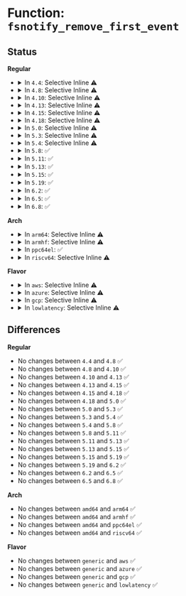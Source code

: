 # Function: <code>fsnotify_remove_first_event</code>

## Status
<b>Regular</b>
<ul>
<li>
<details>
<summary>In <code>4.4</code>: Selective Inline ⚠️</summary>

```c
struct fsnotify_event *fsnotify_remove_first_event(struct fsnotify_group *group);
```

**Collision:** Unique Global

**Inline:** Selective

**Transformation:** False

**Instances:**

```
In fs/notify/notification.c (ffffffff8124fbb0)
Location: fs/notify/notification.c:147
Inline: True
Direct callers:
  - fs/notify/notification.c:fsnotify_flush_notify
  - fs/notify/inotify/inotify_user.c:inotify_read
  - fs/notify/fanotify/fanotify_user.c:fanotify_read
```
**Symbols:**

```
ffffffff8124fbb0-ffffffff8124fc0f: fsnotify_remove_first_event (STB_GLOBAL)
```
</details>
</li>
<li>
<details>
<summary>In <code>4.8</code>: Selective Inline ⚠️</summary>

```c
struct fsnotify_event *fsnotify_remove_first_event(struct fsnotify_group *group);
```

**Collision:** Unique Global

**Inline:** Selective

**Transformation:** False

**Instances:**

```
In fs/notify/notification.c (ffffffff812782c0)
Location: fs/notify/notification.c:138
Inline: True
Direct callers:
  - fs/notify/notification.c:fsnotify_flush_notify
  - fs/notify/inotify/inotify_user.c:inotify_read
  - fs/notify/fanotify/fanotify_user.c:fanotify_release
  - fs/notify/fanotify/fanotify_user.c:fanotify_read
```
**Symbols:**

```
ffffffff812782c0-ffffffff8127831b: fsnotify_remove_first_event (STB_GLOBAL)
```
</details>
</li>
<li>
<details>
<summary>In <code>4.10</code>: Selective Inline ⚠️</summary>

```c
struct fsnotify_event *fsnotify_remove_first_event(struct fsnotify_group *group);
```

**Collision:** Unique Global

**Inline:** Selective

**Transformation:** False

**Instances:**

```
In fs/notify/notification.c (ffffffff8128bfc0)
Location: fs/notify/notification.c:147
Inline: True
Direct callers:
  - fs/notify/notification.c:fsnotify_flush_notify
  - fs/notify/inotify/inotify_user.c:inotify_read
  - fs/notify/fanotify/fanotify_user.c:fanotify_release
  - fs/notify/fanotify/fanotify_user.c:fanotify_read
```
**Symbols:**

```
ffffffff8128bfc0-ffffffff8128c01a: fsnotify_remove_first_event (STB_GLOBAL)
```
</details>
</li>
<li>
<details>
<summary>In <code>4.13</code>: Selective Inline ⚠️</summary>

```c
struct fsnotify_event *fsnotify_remove_first_event(struct fsnotify_group *group);
```

**Collision:** Unique Global

**Inline:** Selective

**Transformation:** False

**Instances:**

```
In fs/notify/notification.c (ffffffff81298f40)
Location: fs/notify/notification.c:147
Inline: True
Direct callers:
  - fs/notify/notification.c:fsnotify_flush_notify
  - fs/notify/inotify/inotify_user.c:inotify_read
  - fs/notify/fanotify/fanotify_user.c:fanotify_release
  - fs/notify/fanotify/fanotify_user.c:fanotify_read
```
**Symbols:**

```
ffffffff81298f40-ffffffff81298f9a: fsnotify_remove_first_event (STB_GLOBAL)
```
</details>
</li>
<li>
<details>
<summary>In <code>4.15</code>: Selective Inline ⚠️</summary>

```c
struct fsnotify_event *fsnotify_remove_first_event(struct fsnotify_group *group);
```

**Collision:** Unique Global

**Inline:** Selective

**Transformation:** False

**Instances:**

```
In fs/notify/notification.c (ffffffff812bc2e0)
Location: fs/notify/notification.c:147
Inline: True
Direct callers:
  - fs/notify/notification.c:fsnotify_flush_notify
  - fs/notify/inotify/inotify_user.c:inotify_read
  - fs/notify/fanotify/fanotify_user.c:fanotify_release
  - fs/notify/fanotify/fanotify_user.c:fanotify_read
```
**Symbols:**

```
ffffffff812bc2e0-ffffffff812bc33a: fsnotify_remove_first_event (STB_GLOBAL)
```
</details>
</li>
<li>
<details>
<summary>In <code>4.18</code>: Selective Inline ⚠️</summary>

```c
struct fsnotify_event *fsnotify_remove_first_event(struct fsnotify_group *group);
```

**Collision:** Unique Global

**Inline:** Selective

**Transformation:** False

**Instances:**

```
In fs/notify/notification.c (ffffffff812e4f00)
Location: fs/notify/notification.c:148
Inline: True
Direct callers:
  - fs/notify/notification.c:fsnotify_flush_notify
  - fs/notify/inotify/inotify_user.c:inotify_read
  - fs/notify/fanotify/fanotify_user.c:fanotify_release
  - fs/notify/fanotify/fanotify_user.c:fanotify_read
```
**Symbols:**

```
ffffffff812e4f00-ffffffff812e4f5a: fsnotify_remove_first_event (STB_GLOBAL)
```
</details>
</li>
<li>
<details>
<summary>In <code>5.0</code>: Selective Inline ⚠️</summary>

```c
struct fsnotify_event *fsnotify_remove_first_event(struct fsnotify_group *group);
```

**Collision:** Unique Global

**Inline:** Selective

**Transformation:** False

**Instances:**

```
In fs/notify/notification.c (ffffffff812f9a20)
Location: fs/notify/notification.c:148
Inline: True
Direct callers:
  - fs/notify/notification.c:fsnotify_flush_notify
  - fs/notify/inotify/inotify_user.c:inotify_read
  - fs/notify/fanotify/fanotify_user.c:fanotify_release
  - fs/notify/fanotify/fanotify_user.c:fanotify_read
```
**Symbols:**

```
ffffffff812f9a20-ffffffff812f9a7a: fsnotify_remove_first_event (STB_GLOBAL)
```
</details>
</li>
<li>
<details>
<summary>In <code>5.3</code>: Selective Inline ⚠️</summary>

```c
struct fsnotify_event *fsnotify_remove_first_event(struct fsnotify_group *group);
```

**Collision:** Unique Global

**Inline:** Selective

**Transformation:** False

**Instances:**

```
In fs/notify/notification.c (ffffffff8131a0c0)
Location: fs/notify/notification.c:147
Inline: True
Direct callers:
  - fs/notify/notification.c:fsnotify_flush_notify
  - fs/notify/inotify/inotify_user.c:inotify_read
  - fs/notify/fanotify/fanotify_user.c:fanotify_release
  - fs/notify/fanotify/fanotify_user.c:fanotify_read
```
**Symbols:**

```
ffffffff8131a0c0-ffffffff8131a126: fsnotify_remove_first_event (STB_GLOBAL)
```
</details>
</li>
<li>
<details>
<summary>In <code>5.4</code>: Selective Inline ⚠️</summary>

```c
struct fsnotify_event *fsnotify_remove_first_event(struct fsnotify_group *group);
```

**Collision:** Unique Global

**Inline:** Selective

**Transformation:** False

**Instances:**

```
In fs/notify/notification.c (ffffffff8132cef0)
Location: fs/notify/notification.c:147
Inline: True
Direct callers:
  - fs/notify/notification.c:fsnotify_flush_notify
  - fs/notify/inotify/inotify_user.c:inotify_read
  - fs/notify/fanotify/fanotify_user.c:fanotify_release
  - fs/notify/fanotify/fanotify_user.c:fanotify_read
```
**Symbols:**

```
ffffffff8132cef0-ffffffff8132cf56: fsnotify_remove_first_event (STB_GLOBAL)
```
</details>
</li>
<li>
<details>
<summary>In <code>5.8</code>: ✅</summary>

```c
struct fsnotify_event *fsnotify_remove_first_event(struct fsnotify_group *group);
```

**Collision:** Unique Global

**Inline:** No

**Transformation:** False

**Instances:**

```
In fs/notify/notification.c (ffffffff81366c60)
Location: fs/notify/notification.c:147
Inline: False
Direct callers:
  - fs/notify/notification.c:fsnotify_flush_notify
  - fs/notify/inotify/inotify_user.c:get_one_event
  - fs/notify/fanotify/fanotify_user.c:fanotify_release
  - fs/notify/fanotify/fanotify_user.c:get_one_event
```
**Symbols:**

```
ffffffff81366c60-ffffffff81366cc6: fsnotify_remove_first_event (STB_GLOBAL)
```
</details>
</li>
<li>
<details>
<summary>In <code>5.11</code>: ✅</summary>

```c
struct fsnotify_event *fsnotify_remove_first_event(struct fsnotify_group *group);
```

**Collision:** Unique Global

**Inline:** No

**Transformation:** False

**Instances:**

```
In fs/notify/notification.c (ffffffff81373fb0)
Location: fs/notify/notification.c:147
Inline: False
Direct callers:
  - fs/notify/notification.c:fsnotify_flush_notify
  - fs/notify/inotify/inotify_user.c:get_one_event
  - fs/notify/fanotify/fanotify_user.c:fanotify_release
  - fs/notify/fanotify/fanotify_user.c:get_one_event
```
**Symbols:**

```
ffffffff81373fb0-ffffffff81374016: fsnotify_remove_first_event (STB_GLOBAL)
```
</details>
</li>
<li>
<details>
<summary>In <code>5.13</code>: ✅</summary>

```c
struct fsnotify_event *fsnotify_remove_first_event(struct fsnotify_group *group);
```

**Collision:** Unique Global

**Inline:** No

**Transformation:** False

**Instances:**

```
In fs/notify/notification.c (ffffffff8137a940)
Location: fs/notify/notification.c:163
Inline: False
Direct callers:
  - fs/notify/notification.c:fsnotify_flush_notify
  - fs/notify/inotify/inotify_user.c:inotify_read
  - fs/notify/fanotify/fanotify_user.c:fanotify_release
  - fs/notify/fanotify/fanotify_user.c:fanotify_release
  - fs/notify/fanotify/fanotify_user.c:fanotify_read
```
**Symbols:**

```
ffffffff8137a940-ffffffff8137a9d1: fsnotify_remove_first_event (STB_GLOBAL)
```
</details>
</li>
<li>
<details>
<summary>In <code>5.15</code>: ✅</summary>

```c
struct fsnotify_event *fsnotify_remove_first_event(struct fsnotify_group *group);
```

**Collision:** Unique Global

**Inline:** No

**Transformation:** False

**Instances:**

```
In fs/notify/notification.c (ffffffff813c75c0)
Location: fs/notify/notification.c:163
Inline: False
Direct callers:
  - fs/notify/notification.c:fsnotify_flush_notify
  - fs/notify/inotify/inotify_user.c:inotify_read
  - fs/notify/fanotify/fanotify_user.c:fanotify_release
  - fs/notify/fanotify/fanotify_user.c:fanotify_read
```
**Symbols:**

```
ffffffff813c75c0-ffffffff813c764e: fsnotify_remove_first_event (STB_GLOBAL)
```
</details>
</li>
<li>
<details>
<summary>In <code>5.19</code>: ✅</summary>

```c
struct fsnotify_event *fsnotify_remove_first_event(struct fsnotify_group *group);
```

**Collision:** Unique Global

**Inline:** No

**Transformation:** False

**Instances:**

```
In fs/notify/notification.c (ffffffff8144e9e0)
Location: fs/notify/notification.c:163
Inline: False
Direct callers:
  - fs/notify/notification.c:fsnotify_flush_notify
  - fs/notify/inotify/inotify_user.c:inotify_read
  - fs/notify/fanotify/fanotify_user.c:fanotify_release
  - fs/notify/fanotify/fanotify_user.c:fanotify_read
```
**Symbols:**

```
ffffffff8144e9e0-ffffffff8144ea81: fsnotify_remove_first_event (STB_GLOBAL)
```
</details>
</li>
<li>
<details>
<summary>In <code>6.2</code>: ✅</summary>

```c
struct fsnotify_event *fsnotify_remove_first_event(struct fsnotify_group *group);
```

**Collision:** Unique Global

**Inline:** No

**Transformation:** False

**Instances:**

```
In fs/notify/notification.c (ffffffff814dd150)
Location: fs/notify/notification.c:163
Inline: False
Direct callers:
  - fs/notify/notification.c:fsnotify_flush_notify
  - fs/notify/inotify/inotify_user.c:inotify_read
  - fs/notify/fanotify/fanotify_user.c:fanotify_release
  - fs/notify/fanotify/fanotify_user.c:fanotify_read
```
**Symbols:**

```
ffffffff814dd150-ffffffff814dd1f1: fsnotify_remove_first_event (STB_GLOBAL)
```
</details>
</li>
<li>
<details>
<summary>In <code>6.5</code>: ✅</summary>

```c
struct fsnotify_event *fsnotify_remove_first_event(struct fsnotify_group *group);
```

**Collision:** Unique Global

**Inline:** No

**Transformation:** False

**Instances:**

```
In fs/notify/notification.c (ffffffff815139b0)
Location: fs/notify/notification.c:163
Inline: False
Direct callers:
  - fs/notify/notification.c:fsnotify_flush_notify
  - fs/notify/inotify/inotify_user.c:inotify_read
  - fs/notify/fanotify/fanotify_user.c:fanotify_release
  - fs/notify/fanotify/fanotify_user.c:fanotify_read
```
**Symbols:**

```
ffffffff815139b0-ffffffff81513a51: fsnotify_remove_first_event (STB_GLOBAL)
```
</details>
</li>
<li>
<details>
<summary>In <code>6.8</code>: ✅</summary>

```c
struct fsnotify_event *fsnotify_remove_first_event(struct fsnotify_group *group);
```

**Collision:** Unique Global

**Inline:** No

**Transformation:** False

**Instances:**

```
In fs/notify/notification.c (ffffffff81547e40)
Location: fs/notify/notification.c:163
Inline: False
Direct callers:
  - fs/notify/notification.c:fsnotify_flush_notify
  - fs/notify/inotify/inotify_user.c:inotify_read
  - fs/notify/fanotify/fanotify_user.c:fanotify_release
  - fs/notify/fanotify/fanotify_user.c:fanotify_read
```
**Symbols:**

```
ffffffff81547e40-ffffffff81547ee1: fsnotify_remove_first_event (STB_GLOBAL)
```
</details>
</li>
</ul>
<b>Arch</b>
<ul>
<li>
<details>
<summary>In <code>arm64</code>: Selective Inline ⚠️</summary>

```c
struct fsnotify_event *fsnotify_remove_first_event(struct fsnotify_group *group);
```

**Collision:** Unique Global

**Inline:** Selective

**Transformation:** False

**Instances:**

```
In fs/notify/notification.c (ffff8000103e8b60)
Location: fs/notify/notification.c:147
Inline: True
Direct callers:
  - fs/notify/notification.c:fsnotify_flush_notify
  - fs/notify/inotify/inotify_user.c:inotify_read
  - fs/notify/fanotify/fanotify_user.c:fanotify_release
  - fs/notify/fanotify/fanotify_user.c:fanotify_read
```
**Symbols:**

```
ffff8000103e8b60-ffff8000103e8bf0: fsnotify_remove_first_event (STB_GLOBAL)
```
</details>
</li>
<li>
<details>
<summary>In <code>armhf</code>: Selective Inline ⚠️</summary>

```c
struct fsnotify_event *fsnotify_remove_first_event(struct fsnotify_group *group);
```

**Collision:** Unique Global

**Inline:** Selective

**Transformation:** False

**Instances:**

```
In fs/notify/notification.c (c05c0388)
Location: fs/notify/notification.c:147
Inline: True
Direct callers:
  - fs/notify/notification.c:fsnotify_flush_notify
  - fs/notify/inotify/inotify_user.c:inotify_read
  - fs/notify/fanotify/fanotify_user.c:fanotify_release
  - fs/notify/fanotify/fanotify_user.c:fanotify_read
```
**Symbols:**

```
c05c0388-c05c0424: fsnotify_remove_first_event (STB_GLOBAL)
```
</details>
</li>
<li>
<details>
<summary>In <code>ppc64el</code>: ✅</summary>

```c
struct fsnotify_event *fsnotify_remove_first_event(struct fsnotify_group *group);
```

**Collision:** Unique Global

**Inline:** No

**Transformation:** False

**Instances:**

```
In fs/notify/notification.c (c0000000004ef650)
Location: fs/notify/notification.c:147
Inline: False
Direct callers:
  - fs/notify/notification.c:fsnotify_flush_notify
  - fs/notify/inotify/inotify_user.c:inotify_read
  - fs/notify/fanotify/fanotify_user.c:fanotify_release
  - fs/notify/fanotify/fanotify_user.c:fanotify_read
```
**Symbols:**

```
c0000000004ef650-c0000000004ef710: fsnotify_remove_first_event (STB_GLOBAL)
```
</details>
</li>
<li>
<details>
<summary>In <code>riscv64</code>: Selective Inline ⚠️</summary>

```c
struct fsnotify_event *fsnotify_remove_first_event(struct fsnotify_group *group);
```

**Collision:** Unique Global

**Inline:** Selective

**Transformation:** False

**Instances:**

```
In fs/notify/notification.c (ffffffe00029d72c)
Location: fs/notify/notification.c:147
Inline: True
Direct callers:
  - fs/notify/notification.c:fsnotify_flush_notify
  - fs/notify/inotify/inotify_user.c:inotify_read
  - fs/notify/fanotify/fanotify_user.c:fanotify_release
  - fs/notify/fanotify/fanotify_user.c:fanotify_read
```
**Symbols:**

```
ffffffe00029d72c-ffffffe00029d79e: fsnotify_remove_first_event (STB_GLOBAL)
```
</details>
</li>
</ul>
<b>Flavor</b>
<ul>
<li>
<details>
<summary>In <code>aws</code>: Selective Inline ⚠️</summary>

```c
struct fsnotify_event *fsnotify_remove_first_event(struct fsnotify_group *group);
```

**Collision:** Unique Global

**Inline:** Selective

**Transformation:** False

**Instances:**

```
In fs/notify/notification.c (ffffffff813254d0)
Location: fs/notify/notification.c:147
Inline: True
Direct callers:
  - fs/notify/notification.c:fsnotify_flush_notify
  - fs/notify/inotify/inotify_user.c:inotify_read
  - fs/notify/fanotify/fanotify_user.c:fanotify_release
  - fs/notify/fanotify/fanotify_user.c:fanotify_read
```
**Symbols:**

```
ffffffff813254d0-ffffffff81325536: fsnotify_remove_first_event (STB_GLOBAL)
```
</details>
</li>
<li>
<details>
<summary>In <code>azure</code>: Selective Inline ⚠️</summary>

```c
struct fsnotify_event *fsnotify_remove_first_event(struct fsnotify_group *group);
```

**Collision:** Unique Global

**Inline:** Selective

**Transformation:** False

**Instances:**

```
In fs/notify/notification.c (ffffffff81316070)
Location: fs/notify/notification.c:147
Inline: True
Direct callers:
  - fs/notify/notification.c:fsnotify_flush_notify
  - fs/notify/inotify/inotify_user.c:inotify_read
  - fs/notify/fanotify/fanotify_user.c:fanotify_release
  - fs/notify/fanotify/fanotify_user.c:fanotify_read
```
**Symbols:**

```
ffffffff81316070-ffffffff813160d6: fsnotify_remove_first_event (STB_GLOBAL)
```
</details>
</li>
<li>
<details>
<summary>In <code>gcp</code>: Selective Inline ⚠️</summary>

```c
struct fsnotify_event *fsnotify_remove_first_event(struct fsnotify_group *group);
```

**Collision:** Unique Global

**Inline:** Selective

**Transformation:** False

**Instances:**

```
In fs/notify/notification.c (ffffffff81322fa0)
Location: fs/notify/notification.c:147
Inline: True
Direct callers:
  - fs/notify/notification.c:fsnotify_flush_notify
  - fs/notify/inotify/inotify_user.c:inotify_read
  - fs/notify/fanotify/fanotify_user.c:fanotify_release
  - fs/notify/fanotify/fanotify_user.c:fanotify_read
```
**Symbols:**

```
ffffffff81322fa0-ffffffff81323006: fsnotify_remove_first_event (STB_GLOBAL)
```
</details>
</li>
<li>
<details>
<summary>In <code>lowlatency</code>: Selective Inline ⚠️</summary>

```c
struct fsnotify_event *fsnotify_remove_first_event(struct fsnotify_group *group);
```

**Collision:** Unique Global

**Inline:** Selective

**Transformation:** False

**Instances:**

```
In fs/notify/notification.c (ffffffff81334ce0)
Location: fs/notify/notification.c:147
Inline: True
Direct callers:
  - fs/notify/notification.c:fsnotify_flush_notify
  - fs/notify/inotify/inotify_user.c:inotify_read
  - fs/notify/fanotify/fanotify_user.c:fanotify_release
  - fs/notify/fanotify/fanotify_user.c:fanotify_read
```
**Symbols:**

```
ffffffff81334ce0-ffffffff81334d46: fsnotify_remove_first_event (STB_GLOBAL)
```
</details>
</li>
</ul>

## Differences
<b>Regular</b>
<ul>
<li>
No changes between <code>4.4</code> and <code>4.8</code> ✅
</li>
<li>
No changes between <code>4.8</code> and <code>4.10</code> ✅
</li>
<li>
No changes between <code>4.10</code> and <code>4.13</code> ✅
</li>
<li>
No changes between <code>4.13</code> and <code>4.15</code> ✅
</li>
<li>
No changes between <code>4.15</code> and <code>4.18</code> ✅
</li>
<li>
No changes between <code>4.18</code> and <code>5.0</code> ✅
</li>
<li>
No changes between <code>5.0</code> and <code>5.3</code> ✅
</li>
<li>
No changes between <code>5.3</code> and <code>5.4</code> ✅
</li>
<li>
No changes between <code>5.4</code> and <code>5.8</code> ✅
</li>
<li>
No changes between <code>5.8</code> and <code>5.11</code> ✅
</li>
<li>
No changes between <code>5.11</code> and <code>5.13</code> ✅
</li>
<li>
No changes between <code>5.13</code> and <code>5.15</code> ✅
</li>
<li>
No changes between <code>5.15</code> and <code>5.19</code> ✅
</li>
<li>
No changes between <code>5.19</code> and <code>6.2</code> ✅
</li>
<li>
No changes between <code>6.2</code> and <code>6.5</code> ✅
</li>
<li>
No changes between <code>6.5</code> and <code>6.8</code> ✅
</li>
</ul>
<b>Arch</b>
<ul>
<li>
No changes between <code>amd64</code> and <code>arm64</code> ✅
</li>
<li>
No changes between <code>amd64</code> and <code>armhf</code> ✅
</li>
<li>
No changes between <code>amd64</code> and <code>ppc64el</code> ✅
</li>
<li>
No changes between <code>amd64</code> and <code>riscv64</code> ✅
</li>
</ul>
<b>Flavor</b>
<ul>
<li>
No changes between <code>generic</code> and <code>aws</code> ✅
</li>
<li>
No changes between <code>generic</code> and <code>azure</code> ✅
</li>
<li>
No changes between <code>generic</code> and <code>gcp</code> ✅
</li>
<li>
No changes between <code>generic</code> and <code>lowlatency</code> ✅
</li>
</ul>
